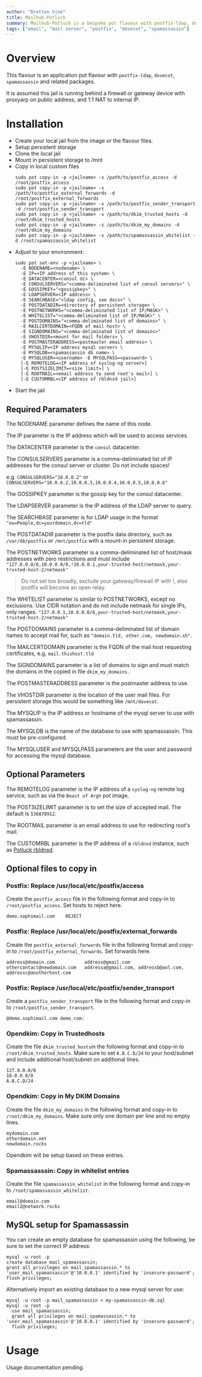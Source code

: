 ```yaml
---
author: "Bretton Vine"
title: Mailhub-Potluck
summary: Mailhub-Potluck is a bespoke pot flavour with postfix-ldap, dovecot and related tools.
tags: ["email", "mail server", "postfix", "dovecot", "spamassassin"]
---
```


# Overview

This flavour is an application pot flavour with `postfix-ldap`, `dovecot`, `spamassassin` and related packages.

It is assumed this jail is running behind a firewall or gateway device with proxyarp on public address, and 1:1 NAT to internal IP.

# Installation

* Create your local jail from the image or the flavour files.
* Setup persistent storage
* Clone the local jail
* Mount in persistent storage to /mnt
* Copy in local custom files
  ```
  sudo pot copy-in -p <jailname> -s /path/to/postfix_access -d /root/postfix_access
  sudo pot copy-in -p <jailname> -s /path/to/postfix_external_forwards -d /root/postfix_external_forwards
  sudo pot copy-in -p <jailname> -s /path/to/postfix_sender_transport -d /root/postfix_sender_transport
  sudo pot copy-in -p <jailname> -s /path/to/dkim_trusted_hosts -d /root/dkim_trusted_hosts
  sudo pot copy-in -p <jailname> -s /path/to/dkim_my_domains -d /root/dkim_my_domains
  sudo pot copy-in -p <jailname> -s /path/to/spamassassin_whitelist -d /root/spamassassin_whitelist
  ```
* Adjust to your environment:
  ```
  sudo pot set-env -p <jailname> \
    -E NODENAME=<nodename> \
    -E IP=<IP address of this system> \
    -E DATACENTER=<consul dc> \
    -E CONSULSERVERS="<comma-deliminated list of consul servers>" \
    -E GOSSIPKEY="<gossipkey>" \
    -E LDAPSERVER=<IP address> \
    -E SEARCHBASE="<ldap config, see docs>" \
    -E POSTDATADIR=<directory of persistent storage> \
    -E POSTNETWORKS="<comma-deliminated list of IP/MASK>" \
    -E WHITELIST="<comma-deliminated list of IP/MASK>" \
    -E POSTDOMAINS="<comma-deliminated list of domains>" \
    -E MAILCERTDOMAIN=<FQDN of mail host> \
    -E SIGNDOMAINS="<comma-deliminated list of domains>"
    -E VHOSTDIR=<mount for mail folders> \
    -E POSTMASTERADDRESS=<postmaster email address> \
    -E MYSQLIP=<IP address mysql server> \
    -E MYSQLDB=<spamassassin db name> \
    -E MYSQLUSER=<username> -E MYSQLPASS=<password> \
    [-E REMOTELOG=<IP address of syslog-ng server>]
    [-E POSTSIZELIMIT=<size limit>] \
    [-E ROOTMAIL=<email address to send root's mail>] \
    [-E CUSTOMRBL=<IP address of rbldnsd jail>]
  ```
* Start the jail

## Required Paramaters
The NODENAME parameter defines the name of this node.

The IP parameter is the IP address which will be used to access services.

The DATACENTER parameter is the `consul` datacenter.

The CONSULSERVERS parameter is a comma-deliminated list of IP addresses for the consul server or cluster. Do not include spaces!

e.g. ```CONSULSERVERS="10.0.0.2"``` or ```CONSULSERVERS="10.0.0.2,10.0.0.3,10.0.0.4,10.0.0.5,10.0.0.6"```

The GOSSIPKEY parameter is the gossip key for the consul datacenter.

The LDAPSERVER parameter is the IP address of the LDAP server to query.

The SEARCHBASE parameter is for LDAP usage in the format `"ou=People,dc=yourdomain,dc=tld"`

The POSTDATADIR parameter is the postfix data directory, such as `/var/db/postfix` or `/mnt/postfix` with a mount-in persistent storage.

The POSTNETWORKS parameter is a comma-deliminated list of host/mask addresses with zero restrictions and must include `"127.0.0.0/8,10.0.0.0/8,!10.0.0.1,your-trusted-host/netmask,your-trusted-host-2/netmask"`

> Do not set too broadly, exclude your gateway/firewall IP with !, else postfix will become an open relay.

The WHITELIST parameter is similar to POSTNETWORKS, except no exclusions. Use CIDR notation and do not include netmask for single IPs, only ranges. `"127.0.0.1,10.0.0.0/8,your-trusted-host/netmask,your-trusted-host-2/netmask"`

The POSTDOMAINS parameter is a comma-deliminated list of domain names to accept mail for, such as `"domain.tld, other.com, newdomain.sh"`.

The MAILCERTDOMAIN parameter is the FQDN of the mail host requesting certificates, e.g. `mail.thishost.tld`

The SIGNDOMAINS parameter is a list of domains to sign and must match the domains in the copied in file `dkim_my_domains` .

The POSTMASTERADDRESS parameter is the postmaster address to use.

The VHOSTDIR parameter is the location of the user mail files. For persistent storage this would be something like `/mnt/dovecot`.

The MYSQLIP is the IP address or hostname of the mysql server to use with spamassassin.

The MYSQLDB is the name of the database to use with spamassassin. This must be pre-configured.

The MYSQLUSER and MYSQLPASS parameters are the user and password for accessing the mysql database.

## Optional Parameters
The REMOTELOG parameter is the IP address of a `syslog-ng` remote log service, such as via the `Beast of Argh` pot image.

The POSTSIZELIMIT parameter is to set the size of accepted mail. The default is `536870912`.

The ROOTMAIL parameter is an email address to use for redirecting root's mail.

The CUSTOMRBL parameter is the IP address of a `rbldnsd` instance, such as [Potluck rbldnsd](https://github.com/bsdpot/potluck/tree/master/rbldnsd).

## Optional files to copy in

### Postfix: Replace /usr/local/etc/postfix/access
Create the `postfix_access` file in the following format and copy-in to `/root/postfix_access`. Set hosts to reject here.
```
demo.sophimail.com    REJECT
```

### Postfix: Replace /usr/local/etc/postfix/external_forwards
Create the `postfix_external_forwards` file in the following format and copy-in to `/root/postfix_external_forwards`. Set forwards here.
```
address@domain.com           address@gmail.com
othercontact@newdomain.com   addressa@gmail.com, addressb@aol.com, addressc@anotherhost.com
```

### Postfix: Replace /usr/local/etc/postfix/sender_transport
Create a `postfix_sender_transport` file in the following format and copy-in to `/root/postfix_sender_transport`.
```
@demo.sophimail.com demo_com:
```

### Opendkim: Copy in Trustedhosts
Create the file `dkim_trusted_hosts`in the following format and copy-in to `/root/dkim_trusted_hosts`. Make sure to set `A.B.C.D/24` to your host/subnet and include additional host/subnet on additional lines.
```
127.0.0.0/8
10.0.0.0/8
A.B.C.D/24
```

### Opendkim: Copy in My DKIM Domains
Create the file `dkim_my_domains` in the following format and copy-in to `/root/dkim_my_domains`. Make sure only one domain per line and no empty lines.
```
mydomain.com
otherdomain.net
newdomain.rocks
```

Opendkim will be setup based on these entries.

### Spamassasssin: Copy in whitelist entries
Create the file `spamassassin_whitelist` in the following format and copy-in to `/root/spamassassin_whitelist`.
```
email@domain.com
email2@network.rocks
```

## MySQL setup for Spamassassin
You can create an empty database for spamassassin using the following, be sure to set the correct IP address:
```
mysql -u root -p
create database mail_spamassassin;
grant all privileges on mail_spamassassin.* to 'user_mail_spamassassin'@'10.0.0.1' identified by 'insecure-password';
flush privileges;
```

Alternatively import an existing database to a new mysql server for use:
```
mysql -u root -p mail_spamassassin < my-spamassassin-db.sql
mysql -u root -p
  use mail_spamassassin;
  grant all privileges on mail_spamassassin.* to 'user_mail_spamassassin'@'10.0.0.1' identified by 'insecure-password';
  flush privileges;
```

# Usage

Usage documentation pending.
